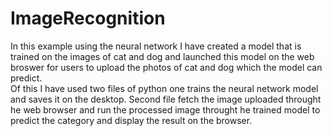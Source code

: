 # ImageRecognition
In this example using the neural network I have created a model that is trained on the images of cat and dog and launched this model on the web broswer for users to upload the photos of cat and dog which the model can predict.   
Of this I have used two files of python one trains the neural network model and saves it on the desktop. Second file fetch the image uploaded throught he web browser and run the processed image throught he trained model to predict the category and display the result on the browser.
